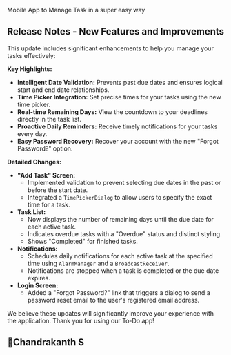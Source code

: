 Mobile App to Manage Task in a super easy way 
## Release Notes - New Features and Improvements

This update includes significant enhancements to help you manage your tasks effectively:

**Key Highlights:**

* **Intelligent Date Validation:** Prevents past due dates and ensures logical start and end date relationships.
* **Time Picker Integration:** Set precise times for your tasks using the new time picker.
* **Real-time Remaining Days:** View the countdown to your deadlines directly in the task list.
* **Proactive Daily Reminders:** Receive timely notifications for your tasks every day.
* **Easy Password Recovery:** Recover your account with the new "Forgot Password?" option.

**Detailed Changes:**

* **"Add Task" Screen:**
    * Implemented validation to prevent selecting due dates in the past or before the start date.
    * Integrated a `TimePickerDialog` to allow users to specify the exact time for a task.
* **Task List:**
    * Now displays the number of remaining days until the due date for each active task.
    * Indicates overdue tasks with a "Overdue" status and distinct styling.
    * Shows "Completed" for finished tasks.
* **Notifications:**
    * Schedules daily notifications for each active task at the specified time using `AlarmManager` and a `BroadcastReceiver`.
    * Notifications are stopped when a task is completed or the due date expires.
* **Login Screen:**
    * Added a "Forgot Password?" link that triggers a dialog to send a password reset email to the user's registered email address.

We believe these updates will significantly improve your experience with the application. Thank you for using our To-Do app!

## 👤Chandrakanth S
